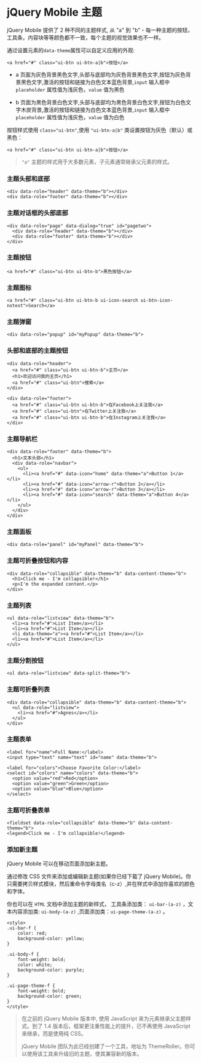 # jQuery Mobile 主题

jQuery Mobile 提供了 2 种不同的主题样式, 从 "a" 到 "b" - 每一种主题的按钮，工具条，内容块等等颜色都不一致，每个主题的视觉效果也不一样。

通过设置元素的`data-theme`属性可以自定义应用的外观:

	<a href="#" class="ui-btn ui-btn-a|b">按钮</a>

- a 页面为灰色背景黑色文字,头部与底部均为灰色背景黑色文字,按钮为灰色背景黑色文字,激活的按钮和链接为白色文本蓝色背景,`input` 输入框中 `placeholder` 属性值为浅灰色，`value` 值为黑色

- b 页面为黑色背景白色文字,头部与底部均为黑色背景白色文字,按钮为白色文字木炭背景,激活的按钮和链接为白色文本蓝色背景,`input` 输入框中 `placeholder` 属性值为浅灰色，`value` 值为白色

按钮样式使用 `class="ui-btn"`,使用 `"ui-btn-a|b"` 类设置按钮为灰色（默认）或黑色：

	<a href="#" class="ui-btn ui-btn-a|b">按钮</a>

> `"a"` 主题的样式用于大多数元素，子元素通常继承父元素的样式。

### 主题头部和底部

	<div data-role="header" data-theme="b"></div>
	<div data-role="footer" data-theme="b"></div>

### 主题对话框的头部底部

	<div data-role="page" data-dialog="true" id="pagetwo">
	  <div data-role="header" data-theme="b"></div>
	  <div data-role="footer" data-theme="b"></div>
	</div> 

### 主题按钮

	<a href="#" class="ui-btn ui-btn-b">黑色按钮</a>

### 主题图标

	<a href="#" class="ui-btn ui-btn-b ui-icon-search ui-btn-icon-notext">Search</a>

### 主题弹窗

	<div data-role="popup" id="myPopup" data-theme="b">

### 头部和底部的主题按钮

	<div data-role="header">
	  <a href="#" class="ui-btn ui-btn-b">主页</a>
	  <h1>欢迎访问我的主页</h1>
	  <a href="#" class="ui-btn">搜索</a>
	</div>
	
	<div data-role="footer">
	  <a href="#" class="ui-btn ui-btn-b">在Facebook上关注我</a>
	  <a href="#" class="ui-btn">在Twitter上关注我</a>
	  <a href="#" class="ui-btn ui-btn-b">在Instagram上关注我</a>
	</div>

### 主题导航栏

	<div data-role="footer" data-theme="b">
	  <h1>文本头部</h1>
	  <div data-role="navbar">
	    <ul>
	      <li><a href="#" data-icon="home" data-theme="a">Button 1</a></li>
	      <li><a href="#" data-icon="arrow-r">Button 2</a></li>
	      <li><a href="#" data-icon="arrow-r">Button 3</a></li>
	      <li><a href="#" data-icon="search" data-theme="a">Button 4</a></li>
	    </ul>
	  </div> 
	</div>

### 主题面板

	<div data-role="panel" id="myPanel" data-theme="b">

### 主题可折叠按钮和内容

	<div data-role="collapsible" data-theme="b" data-content-theme="b">
	  <h1>Click me - I'm collapsible!</h1>
	  <p>I'm the expanded content.</p>
	</div>

### 主题列表

	<ul data-role="listview" data-theme="b">
	  <li><a href="#">List Item</a></li>
	  <li><a href="#">List Item</a></li>
	  <li data-theme="a"><a href="#">List Item</a></li>
	  <li><a href="#">List Item</a></li>
	</ul>
	
### 主题分割按钮

	<ul data-role="listview" data-split-theme="b">

### 主题可折叠列表

	<div data-role="collapsible" data-theme="b" data-content-theme="b">
	  <ul data-role="listview">
	    <li><a href="#">Agnes</a></li>
	  </ul>
	</div>

### 主题表单

	<label for="name">Full Name:</label>
	<input type="text" name="text" id="name" data-theme="b">
	
	<label for="colors">Choose Favorite Color:</label>
	<select id="colors" name="colors" data-theme="b">
	  <option value="red">Red</option>
	  <option value="green">Green</option>
	  <option value="blue">Blue</option>
	</select>

### 主题可折叠表单

	<fieldset data-role="collapsible" data-theme="b" data-content-theme="b">
	<legend>Click me - I'm collapsible!</legend>

### 添加新主题

jQuery Mobile 可以在移动页面添加新主题。

通过修改 CSS 文件来添加或编辑新主题(如果你已经下载了 jQuery Mobile)。你只需要拷贝样式模块，然后重命令字母类名（c-z）,并在样式中添加你喜欢的颜色和字体。

你也可以在 `HTML` 文档中添加主题的新样式， 工具条添加类： `ui-bar-(a-z)` ，文本内容添加类: `ui-body-(a-z)` ,页面添加类：`ui-page-theme-(a-z)` 。

	<style>
	.ui-bar-f {
	    color: red;
	    background-color: yellow;
	}
	
	.ui-body-f {
	    font-weight: bold;
	    color: white;
	    background-color: purple;
	}
	
	.ui-page-theme-f {
	    font-weight: bold;
	    background-color: green;
	}
	</style>

>在之前的 jQuery Mobile 版本中, 使用 JavaScript 来为元素继承父主题样式。到了 1.4 版本后，框架更注重性能上的提升，已不再使用 JavaScript 来继承，而是使用纯 CSS。
>
>jQuery Mobile 团队为此已经创建了一个工具，地址为 ThemeRoller。你可以使用该工具来升级旧的主题，使其兼容新的版本。